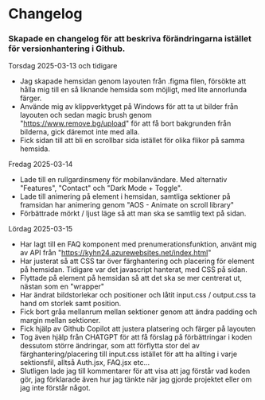 # Changelog

### Skapade en changelog för att beskriva förändringarna istället för versionhantering i Github.

Torsdag 2025-03-13 och tidigare
- Jag skapade hemsidan genom layouten från .figma filen, försökte att hålla mig till en så liknande hemsida som möjligt, med lite annorlunda färger. 
- Använde mig av klippverktyget på Windows för att ta ut bilder från layouten och sedan magic brush genom "https://www.remove.bg/upload" för att få bort bakgrunden från bilderna, gick däremot inte med alla.
- Fick sidan till att bli en scrollbar sida istället för olika flikor på samma hemsida.

Fredag 2025-03-14
- Lade till en rullgardinsmeny för mobilanvändare. Med alternativ "Features", "Contact" och "Dark Mode + Toggle".
- Lade till animering på element i hemsidan, samtliga sektioner på framsidan har animering genom "AOS - Animate on scroll library"
- Förbättrade mörkt / ljust läge så att man ska se samtlig text på sidan.

Lördag 2025-03-15
- Har lagt till en FAQ komponent med prenumerationsfunktion, använt mig av API från "https://kyhn24.azurewebsites.net/index.html"
- Har justerat så att CSS tar över färghantering och placering för element på hemsidan. Tidigare var det javascript hanterat, med CSS på sidan.
- Flyttade på element på hemsidan så att det ska se mer centrerat ut, nästan som en "wrapper"
- Har ändrat bildstorlekar och positioner och låtit input.css / output.css ta hand om storlek samt position. 
- Fick bort gråa mellanrum mellan sektioner genom att ändra padding och margin mellan sektioner.
- Fick hjälp av Github Copilot att justera platsering och färger på layouten
- Tog även hjälp från CHATGPT för att få förslag på förbättringar i koden dessutom större ändringar, som att förflytta stor del av färghantering/placering till input.css istället för att ha allting i varje sektionsfil, alltså Auth.jsx, FAQ.jsx etc...
- Slutligen lade jag till kommentarer för att visa att jag förstår vad koden gör, jag förklarade även hur jag tänkte när jag gjorde projektet eller om jag inte förstår något. 

